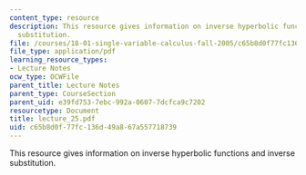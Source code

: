 ```yaml
---
content_type: resource
description: This resource gives information on inverse hyperbolic functions and inverse
  substitution.
file: /courses/18-01-single-variable-calculus-fall-2005/c65b8d0f77fc136d49a867a557718739_lecture_25.pdf
file_type: application/pdf
learning_resource_types:
- Lecture Notes
ocw_type: OCWFile
parent_title: Lecture Notes
parent_type: CourseSection
parent_uid: e39fd753-7ebc-992a-0607-7dcfca9c7202
resourcetype: Document
title: lecture_25.pdf
uid: c65b8d0f-77fc-136d-49a8-67a557718739
---
```

This resource gives information on inverse hyperbolic functions and inverse substitution.


